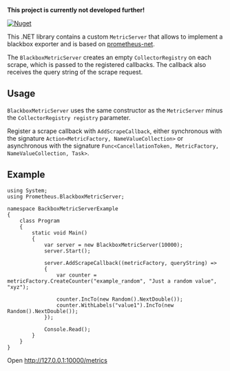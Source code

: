 **This project is currently not developed further!**

[![Nuget](https://img.shields.io/nuget/v/prometheus-net.BlackboxMetricServer)](https://www.nuget.org/packages/prometheus-net.BlackboxMetricServer/)

This .NET library contains a custom `MetricServer` that allows to implement a blackbox exporter and is based on [prometheus-net](https://github.com/prometheus-net/prometheus-net).

The `BlackboxMetricServer` creates an empty `CollectorRegistry` on each scrape, which is passed to the registered callbacks.
The callback also receives the query string of the scrape request.

## Usage
`BlackboxMetricServer` uses the same constructor as the `MetricServer` minus the `CollectorRegistry registry` parameter.

Register a scrape callback with `AddScrapeCallback`,
either synchronous with the signature `Action<MetricFactory, NameValueCollection>`
or asynchronous with the signature `Func<CancellationToken, MetricFactory, NameValueCollection, Task>`.

## Example

    using System;
    using Prometheus.BlackboxMetricServer;
    
    namespace BackboxMetricServerExample
    {
        class Program
        {
            static void Main()
            {
                var server = new BlackboxMetricServer(10000);
                server.Start();
    
                server.AddScrapeCallback((metricFactory, queryString) =>
                {
                    var counter = metricFactory.CreateCounter("example_random", "Just a random value", "xyz");
    
                    counter.IncTo(new Random().NextDouble());
                    counter.WithLabels("value1").IncTo(new Random().NextDouble());
                });
    
                Console.Read();
            }
        }
    }

Open http://127.0.0.1:10000/metrics
